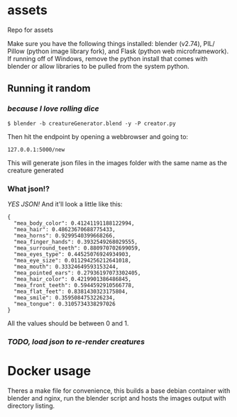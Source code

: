 # assets
Repo for assets

Make sure you have the following things installed: blender (v2.74), PIL/ Pillow (python image library fork), and Flask (python web microframework). If running off of Windows, remove the python install that comes with blender or allow libraries to be pulled from the system python.

## Running it random
### _because I love rolling dice_

`$ blender -b creatureGenerator.blend -y -P creator.py`

Then hit the endpoint by opening a webbrowser and going to:

`127.0.0.1:5000/new`

This will generate json files in the images folder with the same name as the creature generated

### What json!?
_YES JSON!_ And it'll look a little like this:

```
{
  "mea_body_color": 0.41241191188122994,
  "mea_hair": 0.48623670688775433,
  "mea_horns": 0.9299540399668266,
  "mea_finger_hands": 0.3932549268029555,
  "mea_surround_teeth": 0.880970702699059,
  "mea_eyes_type": 0.44525076924934903,
  "mea_eye_size": 0.011294256212641018,
  "mea_mouth": 0.33324649593153244,
  "mea_pointed_ears": 0.27936197073302405,
  "mea_hair_color": 0.4219901386486845,
  "mea_front_teeth": 0.5944592910566778,
  "mea_flat_feet": 0.8381430323175804,
  "mea_smile": 0.3595084753226234,
  "mea_tongue": 0.3105734338297026
}

```

All the values should be between 0 and 1.

### _TODO, load json to re-render creatures_

# Docker usage
Theres a make file for convenience, this builds a base debian container with blender and nginx, run the blender script and hosts the images output with directory listing.

